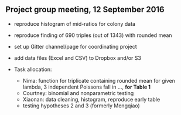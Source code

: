 ## Project group meeting, 12 September 2016
  * reproduce histogram of mid-ratios for colony data

  * reproduce finding of 690 triples (out of 1343) with rounded mean

  * set up Gitter channel/page for coordinating project

  * add data files (Excel and CSV) to Dropbox and/or S3

  * Task allocation:
    * Nima: function for triplicate containing rounded mean for given lambda,
            3 independent Poissons fall in ..., __for Table 1__
    * Courtney: binomial and nonparametric testing
    * Xiaonan: data cleaning, histogram, reproduce early table
    * testing hypotheses 2 and 3 (formerly Mengqiao)
